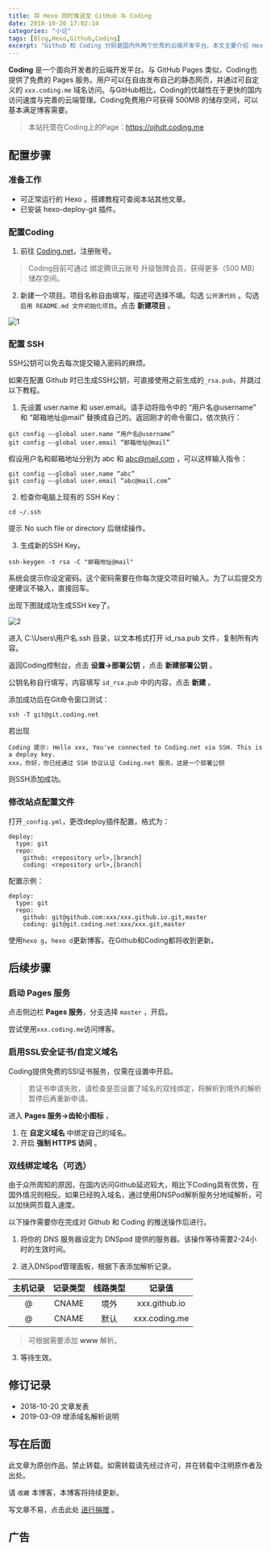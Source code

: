 ```yaml
---
title: 将 Hexo 同时推送至 GitHub 与 Coding
date: 2018-10-20 17:02:14
categories: "小记"
tags: [Blog,Hexo,Github,Coding]
excerpt: "Github 和 Coding 分别是国内外两个优秀的云端开发平台。本文主要介绍 Hexo 同时推送至两个平台的操作。"
---
```

**Coding** 是一个面向开发者的云端开发平台。与 GitHub Pages 类似，Coding也提供了免费的 Pages 服务。用户可以在自由发布自己的静态网页，并通过可自定义的 `xxx.coding.me` 域名访问。与GitHub相比，Coding的优越性在于更快的国内访问速度与完善的云端管理。Coding免费用户可获得 500MB 的储存空间，可以基本满足博客需要。

>本站托管在Coding上的Page：https://ojhdt.coding.me

## 配置步骤

### 准备工作
- 可正常运行的 Hexo 。搭建教程可查阅本站其他文章。
- 已安装 hexo-deploy-git 插件。

### 配置Coding
1. 前往 [Coding.net](https://coding.net/)，注册账号。
>Coding目前可通过 绑定腾讯云账号 升级银牌会员，获得更多（500 MB）储存空间。

2. 新建一个项目。项目名称自由填写，描述可选择不填。勾选 `公开源代码` 。勾选`启用 README.md 文件初始化项目`。点击 **新建项目** 。

![1](https://ojhdt-1257115336.cos.ap-guangzhou.myqcloud.com/img/20181020/1.png)

### 配置 SSH
SSH公钥可以免去每次提交输入密码的麻烦。

如果在配置 Github 时已生成SSH公钥，可直接使用之前生成的`_rsa.pub`，并跳过以下教程。

1. 先设置 user.name 和 user.email。请手动将指令中的 “用户名@username” 和 “邮箱地址@mail” 替换成自己的。返回刚才的命令窗口，依次执行：
```
git config –-global user.name “用户名@username”
git config –-global user.email “邮箱地址@mail”
```
假设用户名和邮箱地址分别为 abc 和 abc@mail.com ，可以这样输入指令：
```
git config –-global user.name “abc”
git config –-global user.email “abc@mail.com”
```
2. 检查你电脑上现有的 SSH Key：
```
cd ~/.ssh
```
提示 No such file or directory 后继续操作。

3. 生成新的SSH Key。
```
ssh-keygen -t rsa -C "邮箱地址@mail"
```
系统会提示你设定密码。这个密码需要在你每次提交项目时输入。为了以后提交方便建议不输入，直接回车。

出现下图就成功生成SSH key了。

![2](https://ojhdt-1257115336.cos.ap-guangzhou.myqcloud.com/img/20181002/24.png)

进入 C:\Users\用户名\.ssh 目录，以文本格式打开 id_rsa.pub 文件，复制所有内容。

返回Coding控制台，点击 **设置->部署公钥** ，点击 **新建部署公钥** 。

公钥名称自行填写，内容填写 `id_rsa.pub` 中的内容，点击 **新建** 。

添加成功后在Git命令窗口测试：
```
ssh -T git@git.coding.net
```
若出现
```
Coding 提示: Hello xxx, You've connected to Coding.net via SSH. This is a deploy key.
xxx，你好，你已经通过 SSH 协议认证 Coding.net 服务，这是一个部署公钥
```
则SSH添加成功。

### 修改站点配置文件

打开`_config.yml`，更改deploy插件配置，格式为：
```
deploy:
  type: git
  repo:
    github: <repository url>,[branch]
    coding: <repository url>,[branch]
```
配置示例：
```
deploy:
  type: git
  repo:
    github: git@github.com:xxx/xxx.github.io.git,master
    coding: git@git.coding.net:xxx/xxx.git,master
```
使用`hexo g`，`hexo d`更新博客。在Github和Coding都将收到更新。


## 后续步骤
### 启动 Pages 服务
点击侧边栏 **Pages 服务**，分支选择 `master` ，开启。

尝试使用`xxx.coding.me`访问博客。

### 启用SSL安全证书/自定义域名
Coding提供免费的SSl证书服务，仅需在设置中开启。
>若证书申请失败，请检查是否设置了域名的双线绑定，将解析到境外的解析暂停后再重新申请。

进入 **Pages 服务->齿轮小图标** ，

1. 在 **自定义域名** 中绑定自己的域名。
2. 开启 **强制 HTTPS 访问** 。

### 双线绑定域名（可选）
由于众所周知的原因，在国内访问Github延迟较大，相比下Coding具有优势，在国外情况则相反。如果已经购入域名，通过使用DNSPod解析服务分地域解析，可以加快网页载入速度。

以下操作需要你在完成对 Github 和 Coding 的推送操作后进行。

1. 将你的 DNS 服务器设定为 DNSpod 提供的服务器。该操作等待需要2-24小时的生效时间。

2. 进入DNSpod管理面板，根据下表添加解析记录。

|主机记录|记录类型|线路类型|记录值|
|:-:|:-:|:-:|:-:|
|@|CNAME|境外|xxx.github.io|
|@|CNAME|默认|xxx.coding.me|

>可根据需要添加 **www** 解析。

3. 等待生效。



## 修订记录

- 2018-10-20 文章发表
- 2019-03-09 增添域名解析说明
## 写在后面
此文章为原创作品，禁止转载。如需转载请先经过许可，并在转载中注明原作者及出处。

请 `收藏` 本博客，本博客将持续更新。

写文章不易，点击此处 <a data-fancybox data-src="#modal" href="javascript:;" >进行捐赠</a> 。



 <div style="display: none;" id="modal" > 
 <h2>捐赠</h2> 
 <p>写文章不易，请我喝一杯咖啡吧~ <br>
 <img src="https://blog.ojhdt.com/alipay.png" width="240" height="364" alt="支付宝" /> <img src="https://blog.ojhdt.com/wechat.png" width="240" height="364" alt="微信" /> <br>

点击<a href="https://blog.ojhdt.com/donate">此处</a>前往捐赠详情页。
 </p> 
 </div> 



## 广告
<script async src="//pagead2.googlesyndication.com/pagead/js/adsbygoogle.js"></script>
<ins class="adsbygoogle"
     style="display:block; text-align:center;"
     data-ad-layout="in-article"
     data-ad-format="fluid"
     data-ad-client="ca-pub-1043177129475579"
     data-ad-slot="7254716173"></ins>
<script>
     (adsbygoogle = window.adsbygoogle || []).push({});
</script>